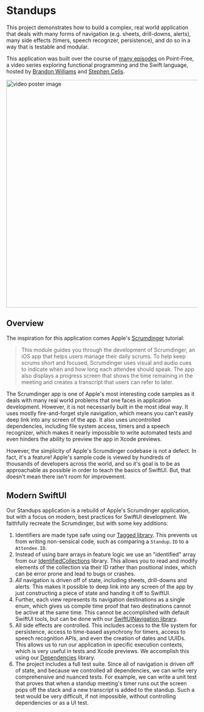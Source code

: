 #  Standups

This project demonstrates how to build a complex, real world application that deals with many
forms of navigation (e.g. sheets, drill-downs, alerts), many side effects (timers, speech
recognzer, persistence), and do so in a way that is testable and modular.  

This application was built over the course of [many episodes][modern-swiftui-collection] on
Point-Free, a video series exploring functional programming and the Swift language, hosted by 
[Brandon Williams](https://twitter.com/mbrandonw) and [Stephen
Celis](https://twitter.com/stephencelis).

<a href="https://www.pointfree.co/collections/swiftui/modern-swiftui">
  <img alt="video poster image" src="https://d3rccdn33rt8ze.cloudfront.net/episodes/0209.jpeg" width="600">
</a>

## Overview

The inspiration for this application comes Apple's [Scrumdinger][scrumdinger] tutorial:

> This module guides you through the development of Scrumdinger, an iOS app that helps users manage 
their daily scrums. To help keep scrums short and focused, Scrumdinger uses visual and audio cues to 
indicate when and how long each attendee should speak. The app also displays a progress screen that 
shows the time remaining in the meeting and creates a transcript that users can refer to later.

The Scrumdinger app is one of Apple's most interesting code samples as it deals with many real
world problems that one faces in application development. However, it is not necessarily built in
the most ideal way. It uses mostly fire-and-forget style navigation, which means you can't easily
deep link into any screen of the app. It also uses uncontrolled dependencies, including file
system access, timers and a speech recognizer, which makes it nearly impossible to write automated
tests and even hinders the ability to preview the app in Xcode previews.

However, the simplicity of Apple's Scrumdinger codebase is not a defect. In fact, it's a feature!
Apple's sample code is viewed by hundreds of thousands of developers across the world, and so it's 
goal is to be as approachable as possible in order to teach the basics of SwiftUI. But, that doesn't
mean there isn't room for improvement.

## Modern SwiftUI

Our Standups application is a rebuild of Apple's Scrumdinger application, but with a focus on
modern, best practices for SwiftUI development. We faithfully recreate the Scrumdinger, but with
some key additions:

1. Identifiers are made type safe using our [Tagged library][tagged-gh]. This prevents us from 
writing  non-sensical code, such as comparing a `Standup.ID` to a `Attendee.ID`.
1. Instead of using bare arrays in feature logic we use an "identified" array from our 
[IdentifiedCollections][identified-collections-gh] library. This allows you to read and modify
elements of the collection via their ID rather than positional index, which can be error prone
and lead to bugs or crashes.
1. _All_ navigation is driven off of state, including sheets, drill-downs and alerts. This makes
it possible to deep link into any screen of the app by just constructing a piece of state and 
handing it off to SwiftUI.
1. Further, each view represents its navigation destinations as a single enum, which gives us compile
time proof that two destinations cannot be active at the same time. This cannot be accomplished with
default SwiftUI tools, but can be done with our [SwiftUINavigation library][swiftui-nav-gh].
1. All side effects are controlled. This includes access to the file system for persistence, access
to time-based asynchrony for timers, access to speech recognition APIs, and even the creation
of dates and UUIDs. This allows us to run our application in specific execution contexts, which
is very useful in tests and Xcode previews. We accomplish this using our 
[Dependencies][dependencies-gh] library.
1. The project includes a full test suite. Since all of navigation is driven off of state, and 
because we controlled all dependencies, we can write very comprehensive and nuanced tests. For 
example, we can write a unit test that proves that when a standup meeting's timer runs out the 
screen pops off the stack and a new transcript is added to the standup. Such a test would be very 
difficult, if not impossible, without controlling dependencies or as a UI test.

[modern-swiftui-collection]: https://www.pointfree.co/collections/swiftui/modern-swiftui
[scrumdinger]: https://developer.apple.com/tutorials/app-dev-training/getting-started-with-scrumdinger
[tagged-gh]: http://github.com/pointfreeco/swift-tagged
[identified-collections-gh]: http://github.com/pointfreeco/swift-identified-collections 
[swiftui-nav-gh]: http://github.com/pointfreeco/swiftui-navigation
[dependencies-gh]: http://github.com/pointfreeco/swift-dependencies 
